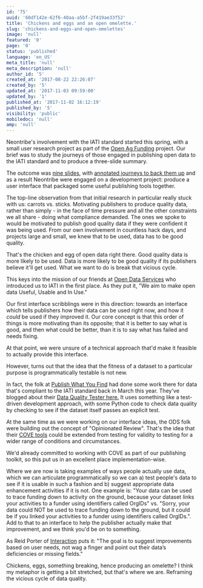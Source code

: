 ```yaml
---
id: '75'
uuid: '60df142e-62f6-40aa-a5bf-2f419ae33f52'
title: 'Chickens and eggs and an open omelette.'
slug: 'chickens-and-eggs-and-open-omelettes'
image: 'null'
featured: '0'
page: '0'
status: 'published'
language: 'en_US'
meta_title: 'null'
meta_description: 'null'
author_id: '5'
created_at: '2017-08-22 22:26:07'
created_by: '5'
updated_at: '2017-11-03 09:59:00'
updated_by: '1'
published_at: '2017-11-02 16:12:19'
published_by: '5'
visibility: 'public'
mobiledoc: 'null'
amp: 'null'
---
```


Neontribe's involvement with the IATI standard started this spring, with a small user research project as part of the [Open Ag Funding](https://www.interaction.org/project/open-ag-funding/overview) project. Our brief was to study the journeys of those engaged in publishing open data to the IATI standard and to produce a three-slide summary.

The outcome was [nine slides](https://docs.google.com/presentation/d/1Q9zkM5jRhFd_nxPSqm99KsomIlRygmH0EombnsZlBnY/), with [annotated journeys to back them up](https://drive.google.com/file/d/0B0d6Y-TBmyuKbkZORXZxYW5UUTg/) and as a result Neontribe were engaged on a development project: produce a user interface that packaged some useful publishing tools together.

The top-line observation from that initial research in particular really stuck with us: carrots vs. sticks. Motivating publishers to produce quality data, rather than simply - in the face of time pressure and all the other constraints we all share - doing what compliance demanded. The ones we spoke to would be motivated to publish good quality data if they were confident it was being used. From our own involvement in countless hack days, and projects large and small, we knew that to be used, data has to be good quality.

That's the chicken and egg of open data right there. Good quality data is more likely to be used. Data is more likely to be good quality if its publishers believe it'll get used. What we want to do is break that vicious cycle.

This keys into the mission of our friends at [Open Data Services](http://www.opendataservices.coop/) who introduced us to IATI in the first place. As they put it, "We aim to make open data Useful, Usable and In Use."

Our first interface scribblings were in this direction: towards an interface which tells publishers how their data can be used right now, and how it _could_ be used if they improved it. Our core concept is that this order of things is more motivating than its opposite; that it is better to say what is good, and then what could be better, than it is to say what has failed and needs fixing.

At that point, we were unsure of a technical approach that'd make it feasible to actually provide this interface.

However, turns out that the idea that the fitness of a dataset to a particular purpose is programmatically testable is not new.

In fact, the folk at [Publish What You Find](http://www.publishwhatyoufund.org/) had done some work there for data that's compliant to the IATI standard back in March this year. They've blogged about their [Data Quality Tester here.](http://www.publishwhatyoufund.org/publish-what-you-fund-launches-new-index-data-quality-tool-and-technical-consultation/) It uses something like a test-driven development approach, with some Python code to check data quality by checking to see if the dataset itself passes an explicit test.

At the same time as we were working on our interface ideas, the ODS folk were building out the concept of "Opinionated Review". That's the idea that their [COVE tools](http://cove.opendataservices.coop/) could be extended from testing for validity to testing for a wider range of conditions and circumstances.

We'd already committed to working with COVE as part of our publishing toolkit, so this put us in an excellent place implementation-wise.

Where we are now is taking examples of ways people actually use data, which we can articulate programmatically so we can a) test people's data to see if it is usable in such a fashion and b) suggest appropriate data enhancement activities if it is not. One example is: "Your data can be used to trace funding down to activity on the ground, because your dataset links your activities to a funder using identifiers called OrgIDs" vs. "Sorry, your data could NOT be used to trace funding down to the ground, but it could be if you linked your activities to a funder using identifiers called OrgIDs.". Add to that to an interface to help the publisher actually make that improvement, and we think you'd be on to something.

As Reid Porter of [Interaction](https://www.interaction.org/) puts it: "The goal is to suggest improvements based on user needs, not wag a finger and point out their data’s deficiencies or missing fields."

Chickens, eggs, something breaking, hence producing an omelette? I think my metaphor is getting a bit stretched, but that's where we are. Reframing the vicious cycle of data quality.

